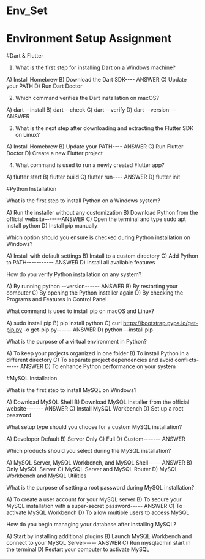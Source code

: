 # Env_Set

# Environment Setup Assignment

#Dart & Flutter

1. What is the first step for installing Dart on a Windows machine?

A) Install Homebrew
B) Download the Dart SDK---- ANSWER
C) Update your PATH
D) Run Dart Doctor


2. Which command verifies the Dart installation on macOS?

A) dart --install
B) dart --check
C) dart --verify
D) dart --version--- ANSWER


3. What is the next step after downloading and extracting the Flutter SDK on Linux?

A) Install Homebrew
B) Update your PATH---- ANSWER
C) Run Flutter Doctor
D) Create a new Flutter project


4. What command is used to run a newly created Flutter app?

A) flutter start
B) flutter build
C) flutter run---- ANSWER
D) flutter init


#Python Installation

What is the first step to install Python on a Windows system?

A) Run the installer without any customization
B) Download Python from the official website-------ANSWER
C) Open the terminal and type sudo apt install python
D) Install pip manually

Which option should you ensure is checked during Python installation on Windows?

A) Install with default settings
B) Install to a custom directory
C) Add Python to PATH----------- ANSWER
D) Install all available features

How do you verify Python installation on any system?

A) By running python --version------ ANSWER
B) By restarting your computer
C) By opening the Python installer again
D) By checking the Programs and Features in Control Panel

What command is used to install pip on macOS and Linux?

A) sudo install pip
B) pip install python
C) curl https://bootstrap.pypa.io/get-pip.py -o get-pip.py------ ANSWER
D) python --install pip

What is the purpose of a virtual environment in Python?

A) To keep your projects organized in one folder
B) To install Python in a different directory
C) To separate project dependencies and avoid conflicts------ ANSWER
D) To enhance Python performance on your system

#MySQL Installation

What is the first step to install MySQL on Windows?

A) Download MySQL Shell
B) Download MySQL Installer from the official website------- ANSWER
C) Install MySQL Workbench
D) Set up a root password

What setup type should you choose for a custom MySQL installation?

A) Developer Default
B) Server Only
C) Full
D) Custom------- ANSWER

Which products should you select during the MySQL installation?

A) MySQL Server, MySQL Workbench, and MySQL Shell----- ANSWER
B) Only MySQL Server
C) MySQL Server and MySQL Router
D) MySQL Workbench and MySQL Utilities

What is the purpose of setting a root password during MySQL installation?

A) To create a user account for your MySQL server
B) To secure your MySQL installation with a super-secret password----- ANSWER
C) To activate MySQL Workbench
D) To allow multiple users to access MySQL

How do you begin managing your database after installing MySQL?

A) Start by installing additional plugins
B) Launch MySQL Workbench and connect to your MySQL Server----- ANSWER
C) Run mysqladmin start in the terminal
D) Restart your computer to activate MySQL
